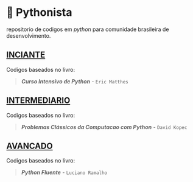 # :snake: Pythonista
repositorio de codigos em *python* para comunidade brasileira de desenvolvimento.

## [INCIANTE](/1-curso-intensivo-python)
Codigos baseados no livro:  
> ***Curso Intensivo de Python*** - `Eric Matthes`

## [INTERMEDIARIO](/2-problemas-classicos-da-computacao-com-python)
Codigos baseados no livro:  
> ***Problemas Clássicos da Computacao com Python*** - `David Kopec`  

## [AVANCADO](/3-python-fluente) 
Codigos baseados no livro:  
> ***Python Fluente*** - `Luciano Ramalho`

<!---
~~~
git init
git add .
git status
git commit -m "first commit"
git branch -M main
OWNER="juniobash" \
REPOSITORY="pythonista" \
git remote add origin git@github.com:juniobash/pythonista.git
git push origin main
~~~
--->